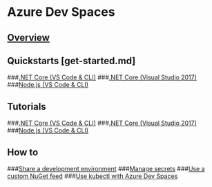 # Azure Dev Spaces
## [Overview](azure-dev-spaces.md)

## Quickstarts [get-started.md]
###[.NET Core (VS Code & CLI)](quickstart-netcore.md)
###[.NET Core (Visual Studio 2017)](quickstart-netcore-visualstudio.md)
###[Node.js (VS Code & CLI)](quickstart-nodejs.md)

## Tutorials
###[.NET Core (VS Code & CLI)](get-started-netcore.md)
###[.NET Core (Visual Studio 2017)](get-started-netcore-visualstudio.md)
###[Node.js (VS Code & CLI)](get-started-nodejs.md)

## How to
###[Share a development environment](how-to/share-dev-spaces.md)
###[Manage secrets](how-to/manage-secrets.md)
###[Use a custom NuGet feed](how-to/use-a-custom-nuget-feed.md)
###[Use kubectl with Azure Dev Spaces](how-to/use-kubectl-with-azure-dev-spaces.md)


